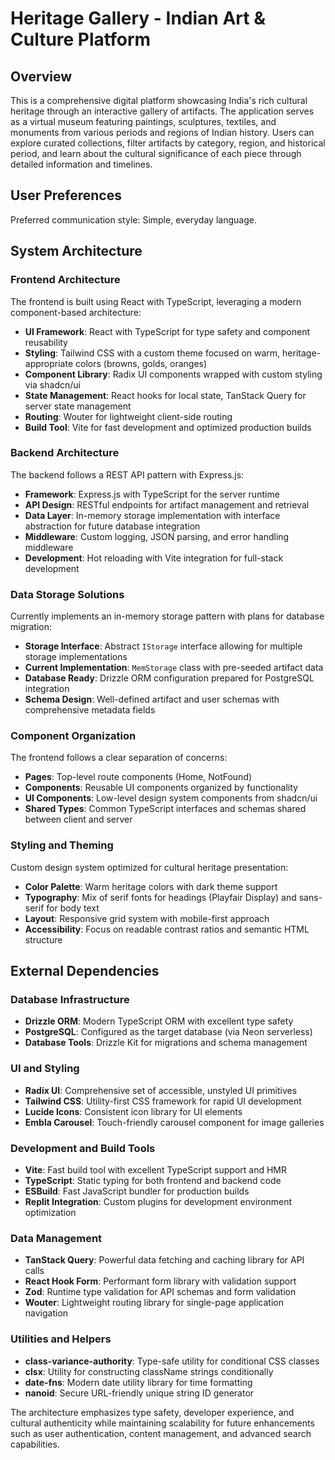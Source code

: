 # Heritage Gallery - Indian Art & Culture Platform

## Overview

This is a comprehensive digital platform showcasing India's rich cultural heritage through an interactive gallery of artifacts. The application serves as a virtual museum featuring paintings, sculptures, textiles, and monuments from various periods and regions of Indian history. Users can explore curated collections, filter artifacts by category, region, and historical period, and learn about the cultural significance of each piece through detailed information and timelines.

## User Preferences

Preferred communication style: Simple, everyday language.

## System Architecture

### Frontend Architecture
The frontend is built using React with TypeScript, leveraging a modern component-based architecture:
- **UI Framework**: React with TypeScript for type safety and component reusability
- **Styling**: Tailwind CSS with a custom theme focused on warm, heritage-appropriate colors (browns, golds, oranges)
- **Component Library**: Radix UI components wrapped with custom styling via shadcn/ui
- **State Management**: React hooks for local state, TanStack Query for server state management
- **Routing**: Wouter for lightweight client-side routing
- **Build Tool**: Vite for fast development and optimized production builds

### Backend Architecture
The backend follows a REST API pattern with Express.js:
- **Framework**: Express.js with TypeScript for the server runtime
- **API Design**: RESTful endpoints for artifact management and retrieval
- **Data Layer**: In-memory storage implementation with interface abstraction for future database integration
- **Middleware**: Custom logging, JSON parsing, and error handling middleware
- **Development**: Hot reloading with Vite integration for full-stack development

### Data Storage Solutions
Currently implements an in-memory storage pattern with plans for database migration:
- **Storage Interface**: Abstract `IStorage` interface allowing for multiple storage implementations
- **Current Implementation**: `MemStorage` class with pre-seeded artifact data
- **Database Ready**: Drizzle ORM configuration prepared for PostgreSQL integration
- **Schema Design**: Well-defined artifact and user schemas with comprehensive metadata fields

### Component Organization
The frontend follows a clear separation of concerns:
- **Pages**: Top-level route components (Home, NotFound)
- **Components**: Reusable UI components organized by functionality
- **UI Components**: Low-level design system components from shadcn/ui
- **Shared Types**: Common TypeScript interfaces and schemas shared between client and server

### Styling and Theming
Custom design system optimized for cultural heritage presentation:
- **Color Palette**: Warm heritage colors with dark theme support
- **Typography**: Mix of serif fonts for headings (Playfair Display) and sans-serif for body text
- **Layout**: Responsive grid system with mobile-first approach
- **Accessibility**: Focus on readable contrast ratios and semantic HTML structure

## External Dependencies

### Database Infrastructure
- **Drizzle ORM**: Modern TypeScript ORM with excellent type safety
- **PostgreSQL**: Configured as the target database (via Neon serverless)
- **Database Tools**: Drizzle Kit for migrations and schema management

### UI and Styling
- **Radix UI**: Comprehensive set of accessible, unstyled UI primitives
- **Tailwind CSS**: Utility-first CSS framework for rapid UI development
- **Lucide Icons**: Consistent icon library for UI elements
- **Embla Carousel**: Touch-friendly carousel component for image galleries

### Development and Build Tools
- **Vite**: Fast build tool with excellent TypeScript support and HMR
- **TypeScript**: Static typing for both frontend and backend code
- **ESBuild**: Fast JavaScript bundler for production builds
- **Replit Integration**: Custom plugins for development environment optimization

### Data Management
- **TanStack Query**: Powerful data fetching and caching library for API calls
- **React Hook Form**: Performant form library with validation support
- **Zod**: Runtime type validation for API schemas and form validation
- **Wouter**: Lightweight routing library for single-page application navigation

### Utilities and Helpers
- **class-variance-authority**: Type-safe utility for conditional CSS classes
- **clsx**: Utility for constructing className strings conditionally
- **date-fns**: Modern date utility library for time formatting
- **nanoid**: Secure URL-friendly unique string ID generator

The architecture emphasizes type safety, developer experience, and cultural authenticity while maintaining scalability for future enhancements such as user authentication, content management, and advanced search capabilities.